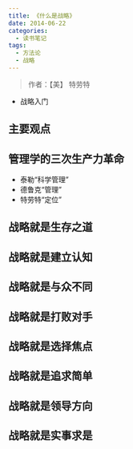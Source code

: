 ```yaml
---
title: 《什么是战略》
date: 2014-06-22
categories:
  - 读书笔记
tags:
  - 方法论
  - 战略
---
```


> 作者：【美】 特劳特

- 战略入门

## 主要观点

## 管理学的三次生产力革命

- 泰勒“科学管理”
- 德鲁克“管理”
- 特劳特“定位”

## 战略就是生存之道

## 战略就是建立认知

## 战略就是与众不同

## 战略就是打败对手

## 战略就是选择焦点

## 战略就是追求简单

## 战略就是领导方向

## 战略就是实事求是

